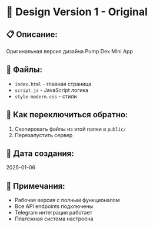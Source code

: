 # 📁 Design Version 1 - Original

## 📋 Описание:
Оригинальная версия дизайна Pump Dex Mini App

## 📁 Файлы:
- `index.html` - главная страница
- `script.js` - JavaScript логика
- `style-modern.css` - стили

## 🔄 Как переключиться обратно:
1. Скопировать файлы из этой папки в `public/`
2. Перезапустить сервер

## 📅 Дата создания:
2025-01-06

## 📝 Примечания:
- Рабочая версия с полным функционалом
- Все API endpoints подключены
- Telegram интеграция работает
- Платежная система настроена

